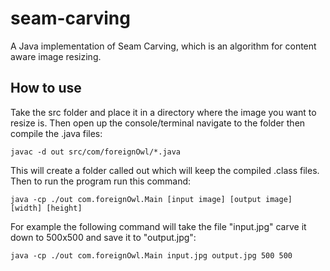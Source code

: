 # seam-carving
A Java implementation of Seam Carving, which is an algorithm for content aware image resizing.

## How to use

Take the src folder and place it in a directory where the image you want to resize is. Then open up the console/terminal navigate to the folder then compile the .java files:

```
javac -d out src/com/foreignOwl/*.java
```

This will create a folder called out which will keep the compiled .class files. Then to run the program run this command:

```
java -cp ./out com.foreignOwl.Main [input image] [output image] [width] [height]
```
For example the following command will take the file "input.jpg" carve it down to 500x500 and save it to "output.jpg":

```
java -cp ./out com.foreignOwl.Main input.jpg output.jpg 500 500
```

